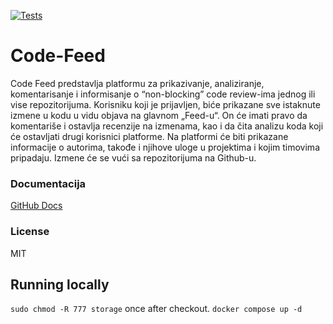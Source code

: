 [![Tests](https://github.com/RAFSoftLab/code-feed/actions/workflows/ci.yml/badge.svg)](https://github.com/RAFSoftLab/code-feed/actions/workflows/ci.yml)
# Code-Feed
Code Feed predstavlja platformu za prikazivanje, analiziranje, komentarisanje i informisanje o “non-blocking” code review-ima jednog ili vise repozitorijuma.  Korisniku koji je prijavljen, biće prikazane  sve istaknute izmene u kodu u vidu objava na glavnom „Feed-u“. On će imati pravo da komentariše i ostavlja recenzije na izmenama, kao i da čita analizu koda koji će ostavljati drugi korisnici platforme. Na platformi će biti prikazane informacije o autorima, takođe i njihove uloge u projektima i kojim timovima pripadaju. Izmene će se vući sa repozitorijuma na Github-u.

### Documentacija
[GitHub Docs](https://github.com/RAFSoftLab/code-feed/tree/master/docs)

### License
MIT

## Running locally
`sudo chmod -R 777 storage` once after checkout.
`docker compose up -d`
